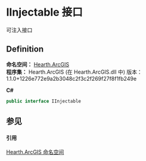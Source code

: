 # IInjectable 接口


可注入接口



## Definition
**命名空间：** <a href="N_Hearth_ArcGIS">Hearth.ArcGIS</a>  
**程序集：** Hearth.ArcGIS (在 Hearth.ArcGIS.dll 中) 版本：1.1.0+1226e772e9a2b3048c2f3c2f269f27f8f1fb249e

**C#**
``` C#
public interface IInjectable
```



## 参见


#### 引用
<a href="N_Hearth_ArcGIS">Hearth.ArcGIS 命名空间</a>  
